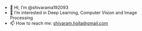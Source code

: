 - 👋 Hi, I’m @shivarama192093
- 👀 I’m interested in Deep Learning, Computer Vision and Image Processing
- 📫 How to reach me: shivaram.holla@gmail.com

<!---
shivarama192093/shivarama192093 is a ✨ special ✨ repository because its `README.md` (this file) appears on your GitHub profile.
You can click the Preview link to take a look at your changes.
--->
